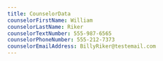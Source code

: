 ```yaml
---
title: CounselorData
counselorFirstName: William
counselorLastName: Riker
counselorTextNumber: 555-987-6565
counselorPhoneNumber: 555-212-7373
counselorEmailAddress: BillyRiker@testemail.com
---
```

